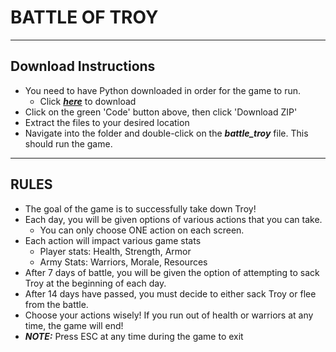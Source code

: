 # BATTLE OF TROY

---
## Download Instructions
* You need to have Python downloaded in order for the game to run. 
  * Click [***here***](https://www.python.org/downloads/) to download
* Click on the green 'Code' button above, then click 'Download ZIP'
* Extract the files to your desired location
* Navigate into the folder and double-click on the ***battle_troy*** file. This should run the game.

---

## RULES
* The goal of the game is to successfully take down Troy!
* Each day, you will be given options of various actions that you can take.
  * You can only choose ONE action on each screen.
* Each action will impact various game stats
  * Player stats: Health, Strength, Armor
  * Army Stats: Warriors, Morale, Resources
* After 7 days of battle, you will be given the option of attempting to sack Troy at the beginning of each day.
* After 14 days have passed, you must decide to either sack Troy or flee from the battle.
* Choose your actions wisely! If you run out of health or warriors at any time, the game will end!
* ***NOTE:*** Press ESC at any time during the game to exit